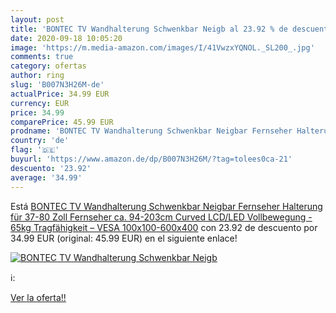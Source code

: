 ```yaml
---
layout: post
title: 'BONTEC TV Wandhalterung Schwenkbar Neigb al 23.92 % de descuento'
date: 2020-09-18 10:05:20
image: 'https://m.media-amazon.com/images/I/41VwzxYQNOL._SL200_.jpg'
comments: true
category: ofertas
author: ring
slug: 'B007N3H26M-de'
actualPrice: 34.99 EUR
currency: EUR
price: 34.99
comparePrice: 45.99 EUR
prodname: 'BONTEC TV Wandhalterung Schwenkbar Neigbar Fernseher Halterung für 37-80 Zoll Fernseher  ca. 94-203cm  Curved LCD/LED Vollbewegung - 65kg Tragfähigkeit – VESA 100x100-600x400'
country: 'de'
flag: '🇩🇪'
buyurl: 'https://www.amazon.de/dp/B007N3H26M/?tag=tolees0ca-21'
descuento: '23.92'
average: '34.99'
---
```


Está [BONTEC TV Wandhalterung Schwenkbar Neigbar Fernseher Halterung für 37-80 Zoll Fernseher  ca. 94-203cm  Curved LCD/LED Vollbewegung - 65kg Tragfähigkeit – VESA 100x100-600x400](https://www.amazon.de/dp/B007N3H26M/?tag=tolees0ca-21) con 23.92 de descuento por 34.99 EUR (original: 45.99 EUR) en el siguiente enlace!

[![BONTEC TV Wandhalterung Schwenkbar Neigb](https://m.media-amazon.com/images/I/41VwzxYQNOL._SL200_.jpg)](https://www.amazon.de/dp/B007N3H26M/?tag=tolees0ca-21)

ℹ️:


[Ver la oferta!!](https://www.amazon.de/dp/B007N3H26M/?tag=tolees0ca-21)
